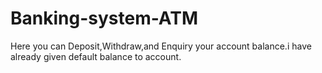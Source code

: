 # Banking-system-ATM
Here you can Deposit,Withdraw,and Enquiry your account balance.i have already given default balance to account. 
